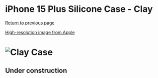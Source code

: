 # iPhone 15 Plus Silicone Case - Clay

[Return to previous page](/iphone_15)

[High-resolution image from Apple](https://store.storeimages.cdn-apple.com/8756/as-images.apple.com/is//MT133?wid=4500&hei=4500&fmt=png)

# ![Clay Case](/everyphone/MT133.png)

## Under construction
